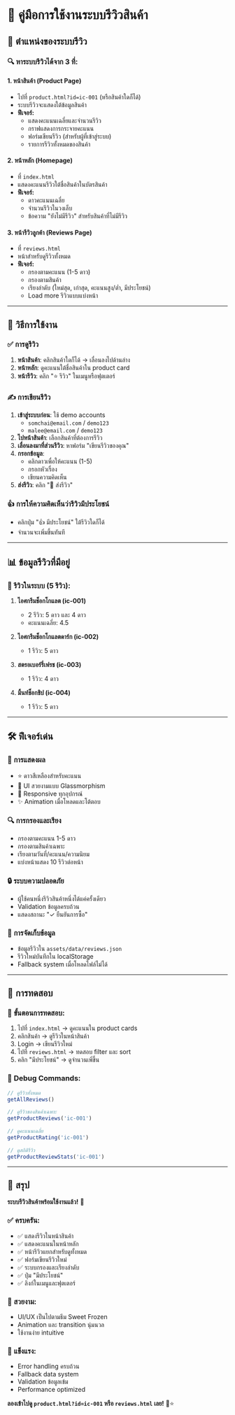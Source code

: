 # 🌟 คู่มือการใช้งานระบบรีวิวสินค้า

## 📍 **ตำแหน่งของระบบรีวิว**

### 🔍 **หาระบบรีวิวได้จาก 3 ที่:**

#### 1. **หน้าสินค้า (Product Page)**
- ไปที่ `product.html?id=ic-001` (หรือสินค้าใดก็ได้)
- ระบบรีวิวจะแสดงใต้ข้อมูลสินค้า
- **ฟีเจอร์:**
  - แสดงคะแนนเฉลี่ยและจำนวนรีวิว
  - กราฟแสดงการกระจายคะแนน
  - ฟอร์มเขียนรีวิว (สำหรับผู้ที่เข้าสู่ระบบ)
  - รายการรีวิวทั้งหมดของสินค้า

#### 2. **หน้าหลัก (Homepage)**
- ที่ `index.html`
- แสดงคะแนนรีวิวใต้ชื่อสินค้าในบัตรสินค้า
- **ฟีเจอร์:**
  - ดาวคะแนนเฉลี่ย
  - จำนวนรีวิวในวงเล็บ
  - ข้อความ "ยังไม่มีรีวิว" สำหรับสินค้าที่ไม่มีรีวิว

#### 3. **หน้ารีวิวลูกค้า (Reviews Page)**
- ที่ `reviews.html`
- หน้าสำหรับดูรีวิวทั้งหมด
- **ฟีเจอร์:**
  - กรองตามคะแนน (1-5 ดาว)
  - กรองตามสินค้า
  - เรียงลำดับ (ใหม่สุด, เก่าสุด, คะแนนสูง/ต่ำ, มีประโยชน์)
  - Load more รีวิวแบบแบ่งหน้า

---

## 🚀 **วิธีการใช้งาน**

### ✅ **การดูรีวิว**
1. **หน้าสินค้า**: คลิกสินค้าใดก็ได้ → เลื่อนลงไปด้านล่าง
2. **หน้าหลัก**: ดูคะแนนใต้ชื่อสินค้าใน product card
3. **หน้ารีวิว**: คลิก "⭐ รีวิว" ในเมนูหรือฟุตเตอร์

### ✍️ **การเขียนรีวิว**
1. **เข้าสู่ระบบก่อน**: ใช้ demo accounts
   - `somchai@email.com` / `demo123`
   - `malee@email.com` / `demo123`
2. **ไปหน้าสินค้า**: เลือกสินค้าที่ต้องการรีวิว
3. **เลื่อนลงมาที่ส่วนรีวิว**: หาฟอร์ม "เขียนรีวิวของคุณ"
4. **กรอกข้อมูล**:
   - คลิกดาวเพื่อให้คะแนน (1-5)
   - กรอกหัวเรื่อง
   - เขียนความคิดเห็น
5. **ส่งรีวิว**: คลิก "📝 ส่งรีวิว"

### 👍 **การให้ความคิดเห็นว่ารีวิวมีประโยชน์**
- คลิกปุ่ม "👍 มีประโยชน์" ใต้รีวิวใดก็ได้
- จำนวนจะเพิ่มขึ้นทันที

---

## 📊 **ข้อมูลรีวิวที่มีอยู่**

### 🍦 **รีวิวในระบบ (5 รีวิว)**:

1. **ไอศกรีมช็อกโกแลต (ic-001)**
   - 2 รีวิว: 5 ดาว และ 4 ดาว
   - คะแนนเฉลี่ย: 4.5

2. **ไอศกรีมช็อกโกแลตดาร์ก (ic-002)**
   - 1 รีวิว: 5 ดาว

3. **สตรอเบอร์รี่เฟรช (ic-003)**
   - 1 รีวิว: 4 ดาว

4. **มิ้นท์ช็อกชิป (ic-004)**
   - 1 รีวิว: 5 ดาว

---

## 🛠 **ฟีเจอร์เด่น**

### 🌟 **การแสดงผล**
- ⭐ ดาวสีเหลืองสำหรับคะแนน
- 🎨 UI สวยงามแบบ Glassmorphism
- 📱 Responsive ทุกอุปกรณ์
- ✨ Animation เมื่อโหลดและโต้ตอบ

### 🔍 **การกรองและเรียง**
- กรองตามคะแนน 1-5 ดาว
- กรองตามสินค้าเฉพาะ
- เรียงตามวันที่/คะแนน/ความนิยม
- แบ่งหน้าแสดง 10 รีวิวต่อหน้า

### 🔒 **ระบบความปลอดภัย**
- ผู้ใช้คนหนึ่งรีวิวสินค้าหนึ่งได้แค่ครั้งเดียว
- Validation ข้อมูลครบถ้วน
- แสดงสถานะ "✓ ยืนยันการซื้อ"

### 💾 **การจัดเก็บข้อมูล**
- ข้อมูลรีวิวใน `assets/data/reviews.json`
- รีวิวใหม่บันทึกใน localStorage
- Fallback system เมื่อโหลดไฟล์ไม่ได้

---

## 🎯 **การทดสอบ**

### 🧪 **ขั้นตอนการทดสอบ**:
1. ไปที่ `index.html` → ดูคะแนนใน product cards
2. คลิกสินค้า → ดูรีวิวในหน้าสินค้า
3. Login → เขียนรีวิวใหม่
4. ไปที่ `reviews.html` → ทดสอบ filter และ sort
5. คลิก "มีประโยชน์" → ดูจำนวนเพิ่ขึ้น

### 🔧 **Debug Commands**:
```javascript
// ดูรีวิวทั้งหมด
getAllReviews()

// ดูรีวิวของสินค้าเฉพาะ
getProductReviews('ic-001')

// ดูคะแนนเฉลี่ย
getProductRating('ic-001')

// ดูสถิติรีวิว
getProductReviewStats('ic-001')
```

---

## 🚀 **สรุป**

**ระบบรีวิวสินค้าพร้อมใช้งานแล้ว!** 🎉

### ✅ **ครบครัน**:
- ✅ แสดงรีวิวในหน้าสินค้า
- ✅ แสดงคะแนนในหน้าหลัก  
- ✅ หน้ารีวิวแยกสำหรับดูทั้งหมด
- ✅ ฟอร์มเขียนรีวิวใหม่
- ✅ ระบบกรองและเรียงลำดับ
- ✅ ปุ่ม "มีประโยชน์"
- ✅ ลิงก์ในเมนูและฟุตเตอร์

### 🎨 **สวยงาม**:
- UI/UX เป็นไปตามธีม Sweet Frozen
- Animation และ transition นุ่มนวล
- ใช้งานง่าย intuitive

### 💪 **แข็งแรง**:
- Error handling ครบถ้วน
- Fallback data system
- Validation ข้อมูลเข้ม
- Performance optimized

**ลองเข้าไปดู `product.html?id=ic-001` หรือ `reviews.html` เลย!** 🍦⭐
